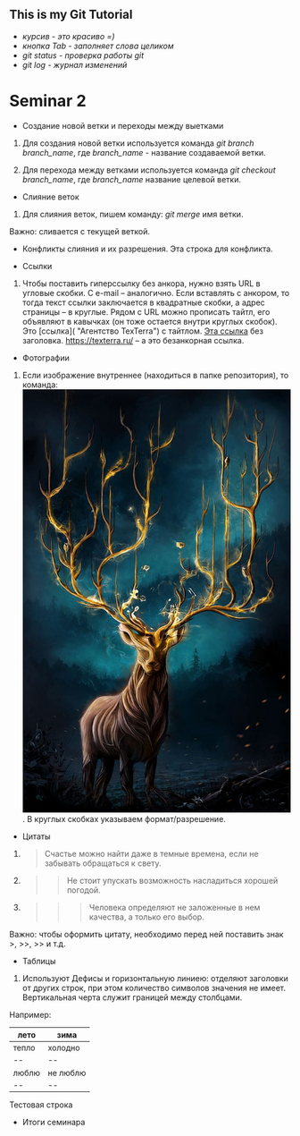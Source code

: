 ## This is my Git Tutorial

* *курсив* - *это красиво =)*
* *кнопка Tab - заполняет слова целиком*
* *git status - проверка работы git*
* *git log - журнал изменений*


# Seminar 2

* Создание новой ветки и переходы между выетками

1. Для создания новой ветки используется команда *git branch branch_name*, где *branch_name* - название создаваемой ветки.

2. Для перехода между ветками используется команда *git checkout branch_name*, где *branch_name* название целевой ветки.

* Слияние веток

1. Для слияния веток, пишем команду: *git merge* имя ветки.

Важно: сливается с текущей веткой.

* Конфликты слияния и их разрешения. Эта строка для конфликта.

* Ссылки

1. Чтобы поставить гиперссылку без анкора, нужно взять URL в угловые скобки. С e-mail – аналогично.
Если вставлять с анкором, то тогда текст ссылки заключается в квадратные скобки, а адрес страницы – в круглые. Рядом с URL можно прописать тайтл, его объявляют в кавычках (он тоже остается внутри круглых скобок).
Это [ссылка]( "Агентство TexTerra") с тайтлом.
[Эта ссылка](http://example.net/) без заголовка.
<https://texterra.ru/> – а это безанкорная ссылка.


* Фотографии

1. Если изображение внутреннее (находиться в папке репозитория), то команда: ![Фэнтези](%D0%A4%D1%8D%D0%BD%D1%82%D0%B5%D0%B7%D0%B8.jpg).
В круглых скобках указываем формат/разрешение.






* Цитаты

1. >Счастье можно найти даже в темные времена, если не забывать обращаться к свету.

2. >>Не стоит упускать возможность насладиться хорошей погодой.

3. >>>Человека определяют не заложенные в нем качества, а только его выбор.

Важно: чтобы оформить цитату, необходимо перед ней поставить знак >, >>, >> и т.д.



* Таблицы

1. Используют Дефисы и горизонтальную линиею: отделяют заголовки от других строк, при этом количество символов значения не имеет. Вертикальная черта служит границей между столбцами.

Например:

|лето|зима|
|--|--|
|тепло|холодно|
|--|--|
|люблю|не люблю|
|--|--|


Тестовая строка


* Итоги семинара